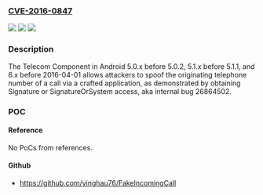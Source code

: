 ### [CVE-2016-0847](https://cve.mitre.org/cgi-bin/cvename.cgi?name=CVE-2016-0847)
![](https://img.shields.io/static/v1?label=Product&message=n%2Fa&color=blue)
![](https://img.shields.io/static/v1?label=Version&message=n%2Fa&color=blue)
![](https://img.shields.io/static/v1?label=Vulnerability&message=n%2Fa&color=brighgreen)

### Description

The Telecom Component in Android 5.0.x before 5.0.2, 5.1.x before 5.1.1, and 6.x before 2016-04-01 allows attackers to spoof the originating telephone number of a call via a crafted application, as demonstrated by obtaining Signature or SignatureOrSystem access, aka internal bug 26864502.

### POC

#### Reference
No PoCs from references.

#### Github
- https://github.com/yinghau76/FakeIncomingCall

